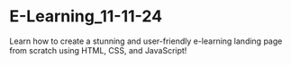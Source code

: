 # E-Learning_11-11-24
Learn how to create a stunning and user-friendly e-learning landing page from scratch using HTML, CSS, and JavaScript!
